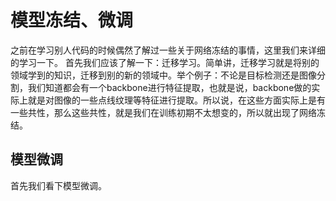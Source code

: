 # 模型冻结、微调
之前在学习别人代码的时候偶然了解过一些关于网络冻结的事情，这里我们来详细的学习一下。
首先我们应该了解一下：迁移学习。简单讲，迁移学习就是将别的领域学到的知识，迁移到别的新的领域中。举个例子：不论是目标检测还是图像分割，我们知道都会有一个backbone进行特征提取，也就是说，backbone做的实际上就是对图像的一些点线纹理等特征进行提取。所以说，在这些方面实际上是有一些共性，那么这些共性，就是我们在训练初期不太想变的，所以就出现了网络冻结。
## 模型微调
首先我们看下模型微调。